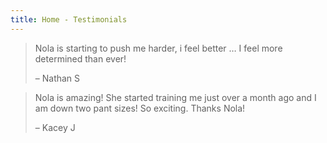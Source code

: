 ```yaml
---
title: Home - Testimonials
---
```

> Nola is starting to push me harder, i feel better … I feel more determined than ever!
>
> – Nathan S



> Nola is amazing! She started training me just over a month ago and I am down two pant sizes! So exciting. Thanks Nola!
>
> – Kacey J